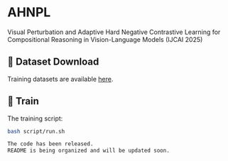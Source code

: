 # AHNPL
Visual Perturbation and Adaptive Hard Negative Contrastive Learning for Compositional Reasoning in Vision-Language Models (IJCAI 2025)



## 📂 Dataset Download
Training datasets are available [here](https://drive.google.com/drive/folders/1ZzQejM7p5fIWWNuUgI1g2Hhb_ww9iJEY?usp=drive_link).

## 🚀 Train 
The training script:
```bash
bash script/run.sh

The code has been released.  
README is being organized and will be updated soon.
